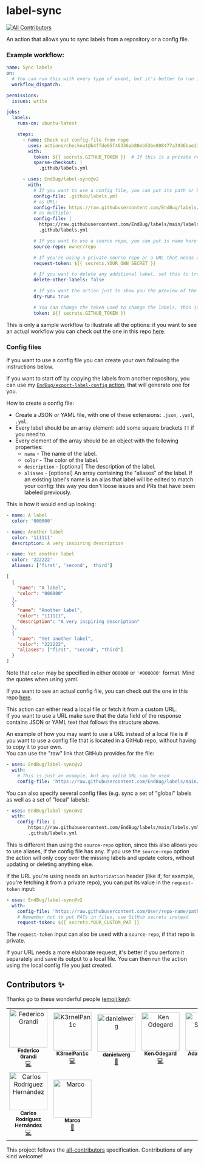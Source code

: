 # label-sync
[![All Contributors](https://img.shields.io/github/all-contributors/EndBug/label-sync)](#contributors-)

An action that allows you to sync labels from a repository or a config file.

### Example workflow:

```yaml
name: Sync labels
on:
  # You can run this with every type of event, but it's better to run it only when you actually need it.
  workflow_dispatch:

permissions:
  issues: write

jobs:
  labels:
    runs-on: ubuntu-latest

    steps:
      - name: Check out config-file from repo
        uses: actions/checkout@b4ffde65f46336ab88eb53be808477a3936bae11 # @4.1.1
        with:
          token: ${{ secrets.GITHUB_TOKEN }}  # If this is a private repository
          sparse-checkout: |
            .github/labels.yml

      - uses: EndBug/label-sync@v2
        with:
          # If you want to use a config file, you can put its path or URL here, multiple files are also allowed (more info in the paragraphs below)
          config-file: .github/labels.yml
          # as URL:
          config-file: https://raw.githubusercontent.com/EndBug/labels/main/labels.yml
          # as multiple:
          config-file: |
            https://raw.githubusercontent.com/EndBug/labels/main/labels.yml
            .github/labels.yml

          # If you want to use a source repo, you can put is name here (only the owner/repo format is accepted)
          source-repo: owner/repo

          # If you're using a private source repo or a URL that needs an 'Authorization' header, you'll need to add a custom token for the action to read it
          request-token: ${{ secrets.YOUR_OWN_SECRET }}

          # If you want to delete any additional label, set this to true
          delete-other-labels: false

          # If you want the action just to show you the preview of the changes, without actually editing the labels, set this to true
          dry-run: true

          # You can change the token used to change the labels, this is the default one
          token: ${{ secrets.GITHUB_TOKEN }}
```

This is only a sample workflow to illustrate all the options: if you want to see an actual workflow you can check out the one in this repo [here](.github/workflows/labels.yml).

### Config files

If you want to use a config file you can create your own following the instructions below.

If you want to start off by copying the labels from another repository, you can use my [`EndBug/export-label-config` action](https://github.com/EndBug/export-label-config), that will generate one for you.

How to create a config file:

- Create a JSON or YAML file, with one of these extensions: `.json`, `.yaml`, `.yml`.
- Every label should be an array element: add some square brackets `[]` if you need to.
- Every element of the array should be an object with the following properties:
  - `name` - The name of the label.
  - `color` - The color of the label.
  - `description` - [optional] The description of the label.
  - `aliases` - [optional] An array containing the "aliases" of the label. If an existing label's name is an alias that label will be edited to match your config: this way you don't loose issues and PRs that have been labeled previously.

This is how it would end up looking:

```yaml
- name: A label
  color: '000000'

- name: Another label
  color: '111111'
  description: A very inspiring description

- name: Yet another label
  color: '222222'
  aliases: ['first', 'second', 'third']
```

```json
[
  {
    "name": "A label",
    "color": "000000"
  },
  {
    "name": "Another label",
    "color": "111111",
    "description": "A very inspiring description"
  },
  {
    "name": "Yet another label",
    "color": "222222",
    "aliases": ["first", "second", "third"]
  }
]
```

Note that `color` may be specified in either `000000` or `'#000000'` format. Mind the quotes when using yaml.

If you want to see an actual config file, you can check out the one in this repo [here](https://github.com/EndBug/labels/blob/main/labels.yml).

This action can either read a local file or fetch it from a custom URL.  
If you want to use a URL make sure that the data field of the response contains JSON or YAML text that follows the structure above.

An example of how you may want to use a URL instead of a local file is if you want to use a config file that is located in a GitHub repo, without having to copy it to your own.  
You can use the "raw" link that GitHub provides for the file:

```yaml
- uses: EndBug/label-sync@v2
  with:
    # This is just an example, but any valid URL can be used
    config-file: 'https://raw.githubusercontent.com/EndBug/labels/main/labels.yml'
```

You can also specify several config files (e.g. sync a set of "global" labels as well as a set of "local" labels):

```yaml
- uses: EndBug/label-sync@v2
  with:
    config-file: |
        https://raw.githubusercontent.com/EndBug/labels/main/labels.yml
        .github/labels.yml
```

This is different than using the `source-repo` option, since this also allows you to use aliases, if the config file has any. If you use the `source-repo` option the action will only copy over the missing labels and update colors, without updating or deleting anything else.

If the URL you're using needs an `Authorization` header (like if, for example, you're fetching it from a private repo), you can put its value in the `request-token` input:

```yaml
- uses: EndBug/label-sync@v2
  with:
    config-file: 'https://raw.githubusercontent.com/User/repo-name/path/to/labels.yml'
    # Remember not to put PATs in files, use GitHub secrets instead
    request-token: ${{ secrets.YOUR_CUSTOM_PAT }}
```

The `request-token` input can also be used with a `source-repo`, if that repo is private.

If your URL needs a more elaborate request, it's better if you perform it separately and save its output to a local file. You can then run the action using the local config file you just created.

## Contributors ✨

Thanks go to these wonderful people ([emoji key](https://allcontributors.org/docs/en/emoji-key)):

<!-- ALL-CONTRIBUTORS-LIST:START - Do not remove or modify this section -->
<!-- prettier-ignore-start -->
<!-- markdownlint-disable -->
<table>
  <tbody>
    <tr>
      <td align="center"><a href="https://github.com/EndBug"><img src="https://avatars.githubusercontent.com/u/26386270?v=4?s=100" width="100px;" alt="Federico Grandi"/><br /><sub><b>Federico Grandi</b></sub></a><br /><a href="https://github.com/EndBug/label-sync/commits?author=EndBug" title="Code">💻</a></td>
      <td align="center"><a href="https://github.com/h1dden-da3m0n"><img src="https://avatars.githubusercontent.com/u/33120068?v=4?s=100" width="100px;" alt="K3rnelPan1c"/><br /><sub><b>K3rnelPan1c</b></sub></a><br /><a href="https://github.com/EndBug/label-sync/commits?author=h1dden-da3m0n" title="Code">💻</a></td>
      <td align="center"><a href="https://github.com/danielwerg"><img src="https://avatars.githubusercontent.com/u/35052399?v=4?s=100" width="100px;" alt="danielwerg"/><br /><sub><b>danielwerg</b></sub></a><br /><a href="https://github.com/EndBug/label-sync/commits?author=danielwerg" title="Documentation">📖</a></td>
      <td align="center"><a href="https://github.com/kenodegard"><img src="https://avatars.githubusercontent.com/u/4546435?v=4?s=100" width="100px;" alt="Ken Odegard"/><br /><sub><b>Ken Odegard</b></sub></a><br /><a href="https://github.com/EndBug/label-sync/commits?author=kenodegard" title="Code">💻</a></td>
      <td align="center"><a href="https://github.com/armsnyder"><img src="https://avatars.githubusercontent.com/u/9969202?v=4?s=100" width="100px;" alt="Adam Snyder"/><br /><sub><b>Adam Snyder</b></sub></a><br /><a href="https://github.com/EndBug/label-sync/commits?author=armsnyder" title="Code">💻</a></td>
      <td align="center"><a href="http://srealmoreno.com"><img src="https://avatars.githubusercontent.com/u/50985135?v=4?s=100" width="100px;" alt="Salvador real"/><br /><sub><b>Salvador real</b></sub></a><br /><a href="https://github.com/EndBug/label-sync/commits?author=srealmoreno" title="Code">💻</a></td>
      <td align="center"><a href="http://simbo.de/"><img src="https://avatars.githubusercontent.com/u/647390?v=4?s=100" width="100px;" alt="Simon Lepel"/><br /><sub><b>Simon Lepel</b></sub></a><br /><a href="https://github.com/EndBug/label-sync/commits?author=simbo" title="Code">💻</a></td>
    </tr>
    <tr>
      <td align="center"><a href="https://www.linkedin.com/in/carlosrodriguezhernandez/"><img src="https://avatars.githubusercontent.com/u/13216600?v=4?s=100" width="100px;" alt="Carlos Rodríguez Hernández"/><br /><sub><b>Carlos Rodríguez Hernández</b></sub></a><br /><a href="https://github.com/EndBug/label-sync/commits?author=carrodher" title="Code">💻</a></td>
      <td align="center"><a href="https://github.com/MaddoScientisto"><img src="https://avatars.githubusercontent.com/u/816014?v=4?s=100" width="100px;" alt="Marco"/><br /><sub><b>Marco</b></sub></a><br /><a href="https://github.com/EndBug/label-sync/issues?q=author%3AMaddoScientisto" title="Bug reports">🐛</a></td>
    </tr>
  </tbody>
</table>

<!-- markdownlint-restore -->
<!-- prettier-ignore-end -->

<!-- ALL-CONTRIBUTORS-LIST:END -->

This project follows the [all-contributors](https://github.com/all-contributors/all-contributors) specification. Contributions of any kind welcome!
